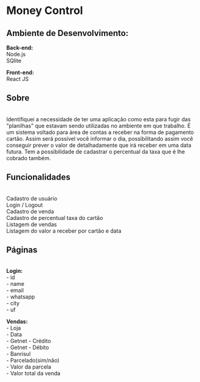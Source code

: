 # **Money Control**

## **Ambiente de Desenvolvimento:**

**Back-end:**
<br>Node.js
<br>SQlite

**Front-end:**
<br>React JS

## **Sobre**
<br>Identifiquei a necessidade de ter uma aplicação como esta para fugir das "planilhas" que estavam sendo utilizadas no ambiente em que trabalho. É um sistema voltado para área de contas a receber na forma de pagamento cartão. Assim será possível você informar o dia, possibilitando assim você conseguir prever o valor de detalhadamente que irá receber em uma data futura. Tem a possibilidade de cadastrar o percentual da taxa que é lhe cobrado também.

## **Funcionalidades**
<br>Cadastro de usuário
<br>Login / Logout
<br>Cadastro de venda
<br>Cadastro de percentual taxa do cartão
<br>Listagem de vendas
<br>Listagem do valor a receber por cartão e data

## **Páginas**
<br>**Login:**
<br>- id
<br>- name
<br>- email
<br>- whatsapp
<br>- city
<br>- uf

**Vendas:**
<br>- Loja
<br>- Data
<br>- Getnet - Crédito
<br>- Getnet - Débito
<br>- Banrisul
<br>- Parcelado(sim/não)
<br>- Valor da parcela
<br>- Valor total da venda